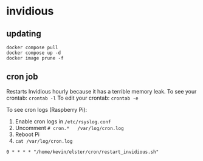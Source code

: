 # invidious

## updating
```
docker compose pull
docker compose up -d
docker image prune -f
```

## cron job
Restarts Invidious hourly because it has a terrible memory leak.
To see your crontab: `crontab -l`
To edit your crontab: `crontab -e`

To see cron logs (Raspberry Pi):
1. Enable cron logs in `/etc/rsyslog.conf`
2. Uncomment `# cron.*   /var/log/cron.log`
3. Reboot Pi
4. `cat /var/log/cron.log`

```
0 * * * * "/home/kevin/elster/cron/restart_invidious.sh"
```